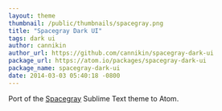 ```yaml
---
layout: theme
thumbnail: /public/thumbnails/spacegray.png
title: "Spacegray Dark UI"
tags: dark ui
author: cannikin
author_url: https://github.com/cannikin/spacegray-dark-ui
package_url: https://atom.io/packages/spacegray-dark-ui
package_name: spacegray-dark-ui
date: 2014-03-03 05:40:18 -0800
---
```


Port of the [Spacegray](http://kkga.github.io/spacegray) Sublime Text theme to Atom.
